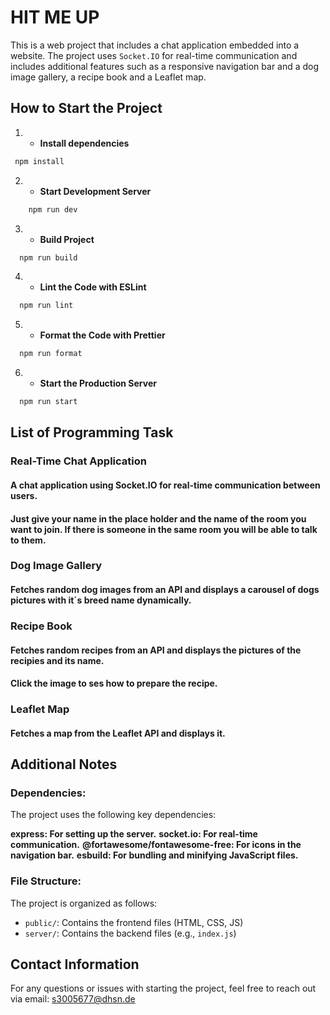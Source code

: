 # HIT ME UP

This is a web project that includes a chat application embedded into a website. The project uses `Socket.IO` for real-time communication and includes additional features such as a responsive navigation bar and a dog image gallery, a recipe book and a Leaflet map.

## How to Start the Project

1. - **Install dependencies**

```bash
 npm install
```

2. - **Start Development Server**

```bash
    npm run dev
```

3. - **Build Project**

```bash
  npm run build
```

4. - **Lint the Code with ESLint**

```bash
  npm run lint
```

5. - **Format the Code with Prettier**

```bash
  npm run format
```

6. - **Start the Production Server**

```bash
  npm run start
```

## List of Programming Task

### Real-Time Chat Application

#### A chat application using Socket.IO for real-time communication between users.

#### Just give your name in the place holder and the name of the room you want to join. If there is someone in the same room you will be able to talk to them.

### Dog Image Gallery

#### Fetches random dog images from an API and displays a carousel of dogs pictures with it´s breed name dynamically.

### Recipe Book

#### Fetches random recipes from an API and displays the pictures of the recipies and its name.

#### Click the image to ses how to prepare the recipe.

### Leaflet Map

#### Fetches a map from the Leaflet API and displays it.

## Additional Notes

### Dependencies:

The project uses the following key dependencies:

**express: For setting up the server.**
**socket.io: For real-time communication.**
**@fortawesome/fontawesome-free: For icons in the navigation bar.**
**esbuild: For bundling and minifying JavaScript files.**

### File Structure:

The project is organized as follows:

- `public/`: Contains the frontend files (HTML, CSS, JS)
- `server/`: Contains the backend files (e.g., `index.js`)

## Contact Information

For any questions or issues with starting the project, feel free to reach out via email:
s3005677@dhsn.de
